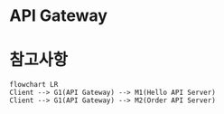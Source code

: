 # API Gateway

# 참고사항
```mermaid
flowchart LR
Client --> G1(API Gateway) --> M1(Hello API Server)
Client --> G1(API Gateway) --> M2(Order API Server)
```
